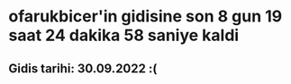 # ofarukbicer'in gidisine son 8 gun 19 saat 24 dakika 58 saniye kaldi

## Gidis tarihi: 30.09.2022 :(